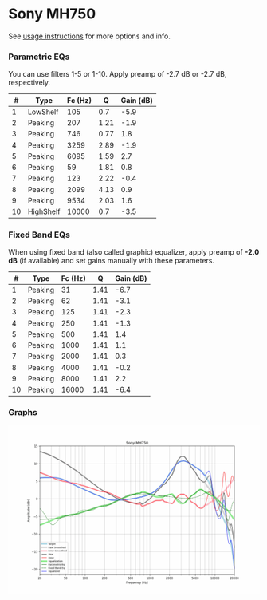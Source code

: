 # Sony MH750
See [usage instructions](https://github.com/jaakkopasanen/AutoEq#usage) for more options and info.

### Parametric EQs
You can use filters 1-5 or 1-10. Apply preamp of -2.7 dB or -2.7 dB, respectively.

|   # | Type      |   Fc (Hz) |    Q |   Gain (dB) |
|-----|-----------|-----------|------|-------------|
|   1 | LowShelf  |       105 | 0.7  |        -5.9 |
|   2 | Peaking   |       207 | 1.21 |        -1.9 |
|   3 | Peaking   |       746 | 0.77 |         1.8 |
|   4 | Peaking   |      3259 | 2.89 |        -1.9 |
|   5 | Peaking   |      6095 | 1.59 |         2.7 |
|   6 | Peaking   |        59 | 1.81 |         0.8 |
|   7 | Peaking   |       123 | 2.22 |        -0.4 |
|   8 | Peaking   |      2099 | 4.13 |         0.9 |
|   9 | Peaking   |      9534 | 2.03 |         1.6 |
|  10 | HighShelf |     10000 | 0.7  |        -3.5 |

### Fixed Band EQs
When using fixed band (also called graphic) equalizer, apply preamp of **-2.0 dB** (if available) and set gains manually with these parameters.

|   # | Type    |   Fc (Hz) |    Q |   Gain (dB) |
|-----|---------|-----------|------|-------------|
|   1 | Peaking |        31 | 1.41 |        -6.7 |
|   2 | Peaking |        62 | 1.41 |        -3.1 |
|   3 | Peaking |       125 | 1.41 |        -2.3 |
|   4 | Peaking |       250 | 1.41 |        -1.3 |
|   5 | Peaking |       500 | 1.41 |         1.4 |
|   6 | Peaking |      1000 | 1.41 |         1.1 |
|   7 | Peaking |      2000 | 1.41 |         0.3 |
|   8 | Peaking |      4000 | 1.41 |        -0.2 |
|   9 | Peaking |      8000 | 1.41 |         2.2 |
|  10 | Peaking |     16000 | 1.41 |        -6.4 |

### Graphs
![](./Sony%20MH750.png)
